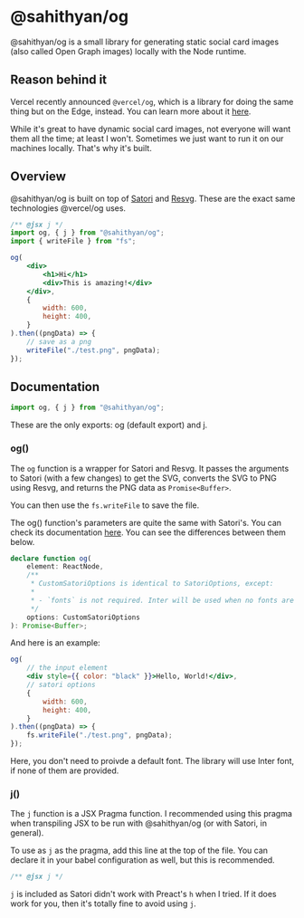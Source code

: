 # @sahithyan/og

@sahithyan/og is a small library for generating static social card images (also
called Open Graph images) locally with the Node runtime.

## Reason behind it

Vercel recently announced `@vercel/og`, which is a library for doing the same
thing but on the Edge, instead. You can learn more about it
[here](https://vercel.com/blog/introducing-vercel-og-image-generation-fast-dynamic-social-card-images).

While it's great to have dynamic social card images, not everyone will want them
all the time; at least I won't. Sometimes we just want to run it on our machines
locally. That's why it's built.

## Overview

@sahithyan/og is built on top of [Satori](https://github.com/vercel/satori) and
[Resvg](https://github.com/RazrFalcon/resvg#svg-support). These are the exact
same technologies @vercel/og uses.

```jsx
/** @jsx j */
import og, { j } from "@sahithyan/og";
import { writeFile } from "fs";

og(
	<div>
		<h1>Hi</h1>
		<div>This is amazing!</div>
	</div>,
	{
		width: 600,
		height: 400,
	}
).then((pngData) => {
	// save as a png
	writeFile("./test.png", pngData);
});
```

## Documentation

```javascript
import og, { j } from "@sahithyan/og";
```

These are the only exports: og (default export) and j.

### og()

The `og` function is a wrapper for Satori and Resvg. It passes the arguments to
Satori (with a few changes) to get the SVG, converts the SVG to PNG using Resvg,
and returns the PNG data as `Promise<Buffer>`.

You can then use the `fs.writeFile` to save the file.

The og() function's parameters are quite the same with Satori's. You can check
its documentation [here](https://github.com/vercel/satori#readme). You can see
the differences between them below.

```typescript
declare function og(
	element: ReactNode,
	/**
	 * CustomSatoriOptions is identical to SatoriOptions, except:
	 *
	 * - `fonts` is not required. Inter will be used when no fonts are provided.
	 */
	options: CustomSatoriOptions
): Promise<Buffer>;
```

And here is an example:

```jsx
og(
	// the input element
	<div style={{ color: "black" }}>Hello, World!</div>,
	// satori options
	{
		width: 600,
		height: 400,
	}
).then((pngData) => {
	fs.writeFile("./test.png", pngData);
});
```

Here, you don't need to proivde a default font. The library will use Inter font,
if none of them are provided.

### j()

The `j` function is a JSX Pragma function. I recommended using this pragma when transpiling JSX to be run with @sahithyan/og (or with Satori, in general).

To use as `j` as the pragma, add this line at the top of the file. You can
declare it in your babel configuration as well, but this is recommended.

```jsx
/** @jsx j */
```

`j` is included as Satori didn't work with Preact's `h`  when I tried. If it does work for you, then it's totally fine to avoid using `j`.
